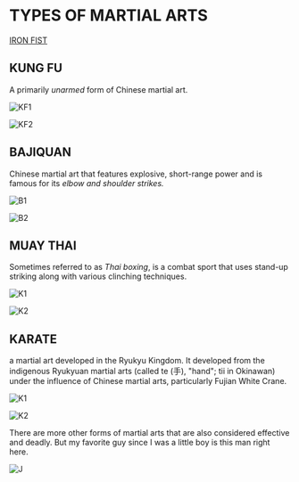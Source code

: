 # TYPES OF MARTIAL ARTS

[IRON FIST](https://github.com/Ryanb021)

## KUNG FU
A primarily *unarmed* form of Chinese martial art.

![KF1](https://user-images.githubusercontent.com/120413183/207563163-e732d758-6e61-4b54-be2e-0b57c167c4c7.PNG)

![KF2](https://user-images.githubusercontent.com/120413183/207563738-82f5ef68-841f-4d9b-a47b-2ab763672ea6.PNG)

## BAJIQUAN

Chinese martial art that features explosive, short-range power and is famous for its *elbow and shoulder strikes.*

![B1](https://user-images.githubusercontent.com/120413183/207564824-39eeb653-75c0-4864-b80a-bcce4eaaaa65.PNG)

![B2](https://user-images.githubusercontent.com/120413183/207564850-05803ee3-dd68-4f5e-9ac0-a6b8a21fcc9d.PNG)

## MUAY THAI

Sometimes referred to as *Thai boxing*, is a combat sport that uses stand-up striking along with various clinching techniques.

![K1](https://user-images.githubusercontent.com/120413183/207565779-5f96ccc5-bb8f-4eba-a275-8f7949ed3432.PNG)

![K2](https://user-images.githubusercontent.com/120413183/207565805-2e32dead-7871-4431-af3d-deb71b335a01.PNG)

## KARATE

a martial art developed in the Ryukyu Kingdom. It developed from the indigenous Ryukyuan martial arts (called te (手), "hand"; tii in Okinawan) under the influence of Chinese martial arts, particularly Fujian White Crane.

![K1](https://user-images.githubusercontent.com/120413183/207566551-8ba0fd49-8f48-4ed2-855e-63fe6d379c56.PNG)

![K2](https://user-images.githubusercontent.com/120413183/207566582-8f4ad76d-fb21-46fa-bdab-b9b66c1c28e3.PNG)

There are more other forms of martial arts that are also considered effective and deadly. But my favorite guy since I was a little boy is this man right here.

![J](https://user-images.githubusercontent.com/120413183/207567924-e5a6cce4-568a-482f-94af-c288a71cd1e7.PNG)
